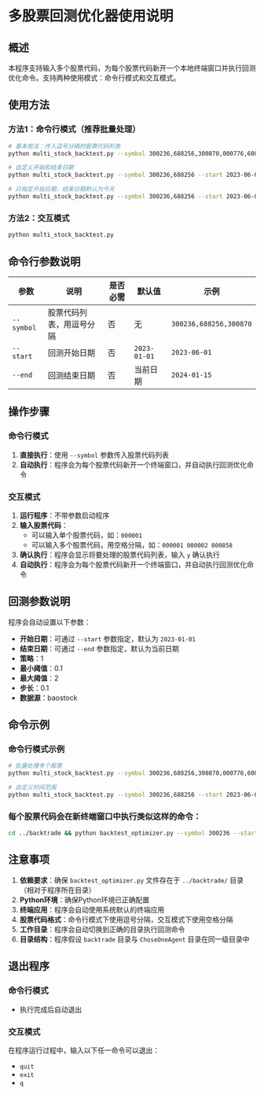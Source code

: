 # 多股票回测优化器使用说明

## 概述
本程序支持输入多个股票代码，为每个股票代码新开一个本地终端窗口并执行回测优化命令。支持两种使用模式：命令行模式和交互模式。

## 使用方法

### 方法1：命令行模式（推荐批量处理）
```bash
# 基本用法：传入逗号分隔的股票代码列表
python multi_stock_backtest.py --symbol 300236,688256,300870,000776,600900

# 自定义开始和结束日期
python multi_stock_backtest.py --symbol 300236,688256 --start 2023-06-01 --end 2024-01-15

# 只指定开始日期，结束日期默认为今天
python multi_stock_backtest.py --symbol 300236,688256 --start 2023-06-01
```

### 方法2：交互模式
```bash
python multi_stock_backtest.py
```

## 命令行参数说明

| 参数 | 说明 | 是否必需 | 默认值 | 示例 |
|------|------|----------|--------|------|
| `--symbol` | 股票代码列表，用逗号分隔 | 否 | 无 | `300236,688256,300870` |
| `--start` | 回测开始日期 | 否 | `2023-01-01` | `2023-06-01` |
| `--end` | 回测结束日期 | 否 | 当前日期 | `2024-01-15` |

## 操作步骤

### 命令行模式
1. **直接执行**：使用 `--symbol` 参数传入股票代码列表
2. **自动执行**：程序会为每个股票代码新开一个终端窗口，并自动执行回测优化命令

### 交互模式
1. **运行程序**：不带参数启动程序
2. **输入股票代码**：
   - 可以输入单个股票代码，如：`000001`
   - 可以输入多个股票代码，用空格分隔，如：`000001 000002 000858`
3. **确认执行**：程序会显示将要处理的股票代码列表，输入 `y` 确认执行
4. **自动执行**：程序会为每个股票代码新开一个终端窗口，并自动执行回测优化命令

## 回测参数说明

程序会自动设置以下参数：
- **开始日期**：可通过 `--start` 参数指定，默认为 `2023-01-01`
- **结束日期**：可通过 `--end` 参数指定，默认为当前日期
- **策略**：1
- **最小阈值**：0.1
- **最大阈值**：2
- **步长**：0.1
- **数据源**：baostock

## 命令示例

### 命令行模式示例
```bash
# 批量处理多个股票
python multi_stock_backtest.py --symbol 300236,688256,300870,000776,600900,301012,600089,688008,603977,300972

# 自定义时间范围
python multi_stock_backtest.py --symbol 300236,688256 --start 2023-06-01 --end 2024-01-15
```

### 每个股票代码会在新终端窗口中执行类似这样的命令：
```bash
cd ../backtrade && python backtest_optimizer.py --symbol 300236 --start 2023-01-01 --end 2024-01-15 --use-baostock --strategy 1 --min-threshold 0.1 --max-threshold 2 --step 0.1
```

## 注意事项

1. **依赖要求**：确保 `backtest_optimizer.py` 文件存在于 `../backtrade/` 目录（相对于程序所在目录）
2. **Python环境**：确保Python环境已正确配置
3. **终端应用**：程序会自动使用系统默认的终端应用
4. **股票代码格式**：命令行模式下使用逗号分隔，交互模式下使用空格分隔
5. **工作目录**：程序会自动切换到正确的目录执行回测命令
6. **目录结构**：程序假设 `backtrade` 目录与 `ChoseOneAgent` 目录在同一级目录中

## 退出程序

### 命令行模式
- 执行完成后自动退出

### 交互模式
在程序运行过程中，输入以下任一命令可以退出：
- `quit`
- `exit`
- `q`
